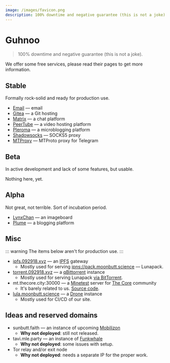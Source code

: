 ```yaml
---
image: /images/favicon.png
description: 100% downtime and negative guarantee (this is not a joke).
---
```


# Guhnoo

> 100% downtime and negative guarantee (this is not a joke).

We offer some free services, please read their pages to get more information.

## Stable

Formally rock-solid and ready for production use.

- [Email](/how/email.md) — email
- [Gitea](/how/gitea.md) — a Git hosting
- [Matrix](/how/matrix.md) — a chat platform
- [PeerTube](/how/peertube.md) — a video hosting platform
- [Pleroma](/how/pleroma.md) — a microblogging platform
- [Shadowsocks](/how/shadowsocks.md) — SOCKS5 proxy
- [MTProxy](/how/mtproxy.md) — MTProto proxy for Telegram

## Beta

In active development and lack of some features, but usable.

Nothing here, yet.

## Alpha

Not great, not terrible. Sort of incubation period.

- [LynxChan](/how/lynxchan.md) — an imageboard
- [Plume](/how/plume.md) — a blogging platform

## Misc

::: warning
The items below aren't for production use.
:::

- [ipfs.092918.xyz](https://ipfs.092918.xyz) — an [IPFS](https://ipfs.io) gateway
  - Mostly used for serving [ipns://pack.moonbutt.science](https://ipfs.092918.xyz/ipns/pack.moonbutt.science) — Lunapack.
- [torrent.092918.xyz](https://torrent.092918.xyz) — a [qBittorrent](https://qbittorrent.org) instance
  - Mostly used for serving Lunapack [via BitTorrent](magnet:?xt=urn:btih:d11725c69a8f227c0b42bbbe26963114c44eaf14&dn=pack.moonbutt.science&tr=udp%3a%2f%2ftracker.openbittorrent.com%3a80%2fannounce&tr=udp%3a%2f%2ftracker.opentrackr.org%3a1337%2fannounce&tr=udp%3a%2f%2ftracker.coppersurfer.tk%3a6969%2fannounce&tr=%3dudp%3a%2f%2ftracker.internetwarriors.net%3a1337%2fannounce).
- mt.thecore.city:30000 — a [Minetest](https://minetest.net) server for [The Core](https://thecore.city) community
  - It's barely related to us. [Source code](https://moonbutt.science/innereq/minetest).
- [lula.moonbutt.science](https://lula.moonbutt.science) — a [Drone](https://drone.io) instance
  - Mostly used for CI/CD of our site.

## Ideas and reserved domains

- sunbutt.faith — an instance of upcoming [Mobilizon](https://joinmobilizon.org)
  - **Why not deployed**: still not released.
- tavi.mle.party — an instance of [Funkwhale](https://funkwhale.audio)
  - **Why not deployed**: some issues with setup.
- Tor relay and/or exit node
  - **Why not deployed**: needs a separate IP for the proper work.
